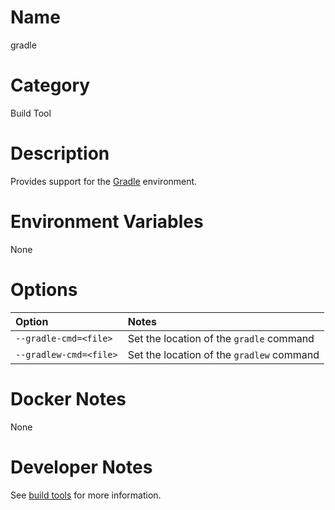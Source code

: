 <!---
  Licensed to the Apache Software Foundation (ASF) under one
  or more contributor license agreements.  See the NOTICE file
  distributed with this work for additional information
  regarding copyright ownership.  The ASF licenses this file
  to you under the Apache License, Version 2.0 (the
  "License"); you may not use this file except in compliance
  with the License.  You may obtain a copy of the License at

    http://www.apache.org/licenses/LICENSE-2.0

  Unless required by applicable law or agreed to in writing,
  software distributed under the License is distributed on an
  "AS IS" BASIS, WITHOUT WARRANTIES OR CONDITIONS OF ANY
  KIND, either express or implied.  See the License for the
  specific language governing permissions and limitations
  under the License.
-->

# Name

gradle

# Category

Build Tool

# Description

Provides support for the [Gradle](https://www.gradle.org/) environment.

# Environment Variables

None

# Options

| Option | Notes |
|:---------|:------|
| `--gradle-cmd=<file>` | Set the location of the `gradle` command |
| `--gradlew-cmd=<file>` | Set the location of the `gradlew` command |

# Docker Notes

None

# Developer Notes

See [build tools](../../buildtools) for more information.
